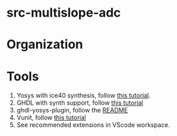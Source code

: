 
# src-multislope-adc

# Organization


# Tools
1. Yosys with ice40 synthesis, follow [this tutorial](https://projectf.io/posts/building-ice40-fpga-toolchain/).
2. GHDL with synth support, follow [this tutorial](https://ghdl.github.io/ghdl/development/building/index.html)
3. ghdl-yosys-plugin, follow the [README](https://github.com/ghdl/ghdl-yosys-plugin)
4. Vunit, follow [this tutorial](https://vunit.github.io/installing.html)
4. See recommended extensions in VScode workspace.

